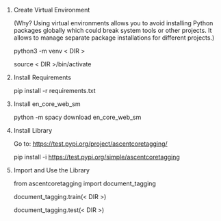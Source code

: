 1. Create Virtual Environment

	(Why? Using virtual environments allows you to avoid installing Python packages globally which could 				break system tools or other projects. It allows to manage separate package installations for     				different projects.)



	python3 -m venv < DIR >		

	source < DIR >/bin/activate 



2. Install Requirements

	pip install -r requirements.txt 



3. Install en_core_web_sm

	python -m spacy download en_core_web_sm 



4. Install Library

	Go to: https://test.pypi.org/project/ascentcoretagging/

	pip install -i https://test.pypi.org/simple/ascentcoretagging 



5. Import and Use the Library

	from ascentcoretagging import document_tagging 

											

	document_tagging.train(< DIR >) 

	document_tagging.test(< DIR >)  
